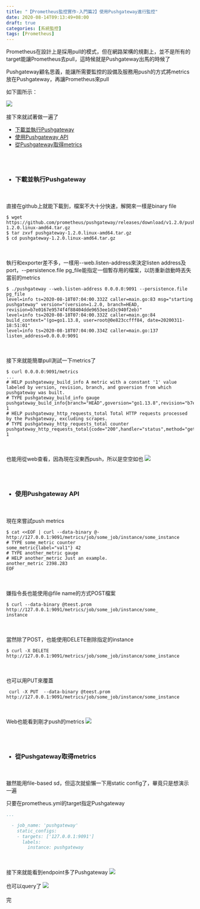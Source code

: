 ```yaml
---
title: "【Prometheus監控實作-入門篇2】使用Pushgateway進行監控"
date: 2020-08-14T09:13:49+08:00
draft: true
categories: [系統監控]
tags: [Prometheus]
---
```

Prometheus在設計上是採用pull的模式，但在網路架構的規劃上，並不是所有的target能讓Prometheus去pull，這時候就是Pushgateway出馬的時候了

<!--more-->
Pushgateway顧名思義，能讓所需要監控的設備及服務用push的方式將metrics放在Pushgateway，再讓Prometheus來pull
  
如下圖所示：
  
![](0.png)
<br></br>
接下來就試著做一遍了
* <a href="#1">下載並執行Pushgateway</a>
* <a href="#2">使用Pushgateway API</a>
* <a href="#3">從Pushgateway取得metrics</a>

<br></br>
* <h3 id=1>下載並執行Pushgateway</h3>
<br></br>
直接在github上就能下載到，檔案不大十分快速，解開來一樣是binary file
```
$ wget https://github.com/prometheus/pushgateway/releases/download/v1.2.0/pushgateway-1.2.0.linux-amd64.tar.gz
$ tar zxvf pushgateway-1.2.0.linux-amd64.tar.gz
$ cd pushgateway-1.2.0.linux-amd64.tar.gz
```
<br></br>
執行和exporter差不多，一樣用--web.listen-address來決定listen address及port，--persistence.file pg_file能指定一個暫存用的檔案，以防重新啟動時丟失當前的metrics
```
$ ./pushgateway --web.listen-address 0.0.0.0:9091 --persistence.file pg_file
level=info ts=2020-08-18T07:04:00.332Z caller=main.go:83 msg="starting pushgateway" version="(version=1.2.0, branch=HEAD, revision=b7e0167e9574f4f88404dde9653ee1d3c940f2eb)"
level=info ts=2020-08-18T07:04:00.332Z caller=main.go:84 build_context="(go=go1.13.8, user=root@0e823ccfff84, date=20200311-18:51:01"
level=info ts=2020-08-18T07:04:00.334Z caller=main.go:137 listen_address=0.0.0.0:9091
```
<br></br>
接下來就能簡單pull測試一下metrics了
```
$ curl 0.0.0.0:9091/metrics
...
# HELP pushgateway_build_info A metric with a constant '1' value labeled by version, revision, branch, and goversion from which pushgateway was built.
# TYPE pushgateway_build_info gauge
pushgateway_build_info{branch="HEAD",goversion="go1.13.8",revision="b7e0167e9574f4f88404dde9653ee1d3c940f2eb",version="1.2.0"} 1
# HELP pushgateway_http_requests_total Total HTTP requests processed by the Pushgateway, excluding scrapes.
# TYPE pushgateway_http_requests_total counter
pushgateway_http_requests_total{code="200",handler="status",method="get"} 1
```
<br></br>
也能用從web查看，因為現在沒東西push，所以是空空如也
![](1.png)

<br></br>
* <h3 id=2>使用Pushgateway API</h3>
<br></br>
現在來嘗試push metrics
```
$ cat <<EOF | curl --data-binary @- http://127.0.0.1:9091/metrics/job/some_job/instance/some_instance
# TYPE some_metric counter
some_metric{label="val1"} 42
# TYPE another_metric gauge
# HELP another_metric Just an example.
another_metric 2398.283
EOF
```
<br></br>
嫌指令長也能使用@file name的方式POST檔案
```
$ curl --data-binary @teest.prom http://127.0.0.1:9091/metrics/job/some_job/instance/some_
instance
```
<br></br>
當然除了POST，也能使用DELETE刪除指定的instance
```
$ curl -X DELETE http://127.0.0.1:9091/metrics/job/some_job/instance/some_instance
```
<br></br>
也可以用PUT來覆蓋
```
 curl -X PUT  --data-binary @teest.prom http://127.0.0.1:9091/metrics/job/some_job/instance/some_instance
```
<br></br>
Web也能看到剛才push的metrics
![](2.png)

<br></br>
* <h3 id=3>從Pushgateway取得metrics</h3>
<br></br>
雖然能用file-based sd，但這次就偷懶一下用static config了，畢竟只是想演示一遍
  
只要在prometheus.yml的target指定Pushgateway
```:prometheus.yml {linenos=table, linenostart=30}
...

  - job_name: 'pushgateway'
    static_configs:
    - targets: ['127.0.0.1:9091']
      labels:
        instance: pushgateway
```
<br></br>
接下來就能看到endpoint多了Pushgateway
![](3.png)
<br></br>
也可以query了
![](4.png)
<br></br>
完